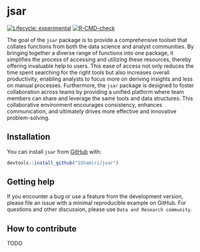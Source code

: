 
<!-- README.md is generated from README.Rmd. Please edit that file -->

# jsar

<!-- badges: start -->

[![Lifecycle:
experimental](https://img.shields.io/badge/lifecycle-experimental-orange.svg)](https://lifecycle.r-lib.org/articles/stages.html#experimental)
[![R-CMD-check](https://github.com/SShamiri/jsar/actions/workflows/R-CMD-check.yaml/badge.svg)](https://github.com/SShamiri/jsar/actions/workflows/R-CMD-check.yaml)
<!-- badges: end -->

The goal of the `jsar` package is to provide a comprehensive toolset
that collates functions from both the data science and analyst
communities. By bringing together a diverse range of functions into one
package, it simplifies the process of accessing and utilizing these
resources, thereby offering invaluable help to users. This ease of
access not only reduces the time spent searching for the right tools but
also increases overall productivity, enabling analysts to focus more on
deriving insights and less on manual processes. Furthermore, the `jsar`
package is designed to foster collaboration across teams by providing a
unified platform where team members can share and leverage the same
tools and data structures. This collaborative environment encourages
consistency, enhances communication, and ultimately drives more
effective and innovative problem-solving.

## Installation

You can install `jsar` from [GitHub](https://github.com) with:

``` r
devtools::install_github("SShamiri/jsar")
```

## Getting help

If you encounter a bug or use a feature from the development version,
please file an issue with a minimal reproducible example on GitHub. For
questions and other discussion, please use
`Data and Research community`.

## How to contribute

TODO
